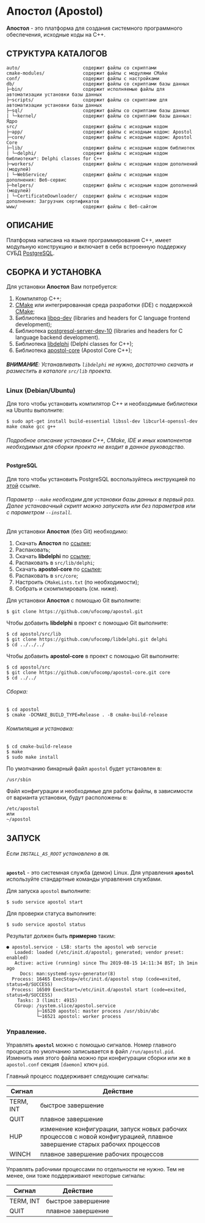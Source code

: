 # Апостол (Apostol)

**Апостол** - это платформа для создания системного программного обеспечения, исходные коды на C++.

СТРУКТУРА КАТАЛОГОВ
-
    auto/                       содержит файлы со скриптами
    cmake-modules/              содержит файлы с модулями CMake
    conf/                       содержит файлы с настройками
    db/                         содержит файлы со скриптами базы данных
    ├─bin/                      содержит исполняемые файлы для автоматизации установки базы данных
    ├─scripts/                  содержит файлы со скриптами для автоматизации установки базы данных
    ├─sql/                      содержит файлы со скриптами базы данных
    | └─kernel/                 содержит файлы со скриптами базы данных: Ядро
    src/                        содержит файлы с исходным кодом
    ├─app/                      содержит файлы с исходным кодом: Apostol
    ├─core/                     содержит файлы с исходным кодом: Apostol Core
    ├─lib/                      содержит файлы с исходным кодом библиотек
    | └─delphi/                 содержит файлы с исходным кодом библиотеки*: Delphi classes for C++
    ├─workers/                  содержит файлы с исходным кодом дополнений (модулей)
    | └─WebService/             содержит файлы с исходным кодом дополнения: Веб-сервис
    ├─helpers/                  содержит файлы с исходным кодом дополнений (модулей)
    | └─CertificateDownloader/  содержит файлы с исходным кодом дополнения: Загрузчик сертификатов
    www/                        содержит файлы с Веб-сайтом

ОПИСАНИЕ
-

Платформа написана на языке программирования C++, имеет модульную конструкцию и включает в себя встроенную поддержку СУБД [PostgreSQL](https://www.postgresql.org/).

СБОРКА И УСТАНОВКА
-
Для установки **Апостол** Вам потребуется:

1. Компилятор C++;
1. [CMake](https://cmake.org) или интегрированная среда разработки (IDE) с поддержкой [CMake](https://cmake.org);
1. Библиотека [libpq-dev](https://www.postgresql.org/download) (libraries and headers for C language frontend development);
1. Библиотека [postgresql-server-dev-10](https://www.postgresql.org/download) (libraries and headers for C language backend development).
1. Библиотека [libdelphi](https://github.com/ufocomp/libdelphi) (Delphi classes for C++);
1. Библиотека [apostol-core](https://github.com/ufocomp/apostol-core) (Apostol Core C++);

###### **ВНИМАНИЕ**: Устанавливать `libdelphi` не нужно, достаточно скачать и разместить в каталоге `src/lib` проекта.

### Linux (Debian/Ubuntu)

Для того чтобы установить компилятор C++ и необходимые библиотеки на Ubuntu выполните:
~~~
$ sudo apt-get install build-essential libssl-dev libcurl4-openssl-dev make cmake gcc g++
~~~

###### Подробное описание установки C++, CMake, IDE и иных компонентов необходимых для сборки проекта не входит в данное руководство. 

#### PostgreSQL

Для того чтобы установить PostgreSQL воспользуйтесь инструкцией по [этой](https://www.postgresql.org/download/) ссылке.

###### Параметр `--make` необходим для установки базы данных в первый раз. Далее установочный скрипт можно запускать или без параметров или с параметром `--install`.

Для установки **Апостол** (без Git) необходимо:

1. Скачать **Апостол** по [ссылке](https://github.com/ufocomp/apostol/archive/master.zip);
1. Распаковать;
1. Скачать **libdelphi** по [ссылке](https://github.com/ufocomp/libdelphi/archive/master.zip);
1. Распаковать в `src/lib/delphi`;
1. Скачать **apostol-core** по [ссылке](https://github.com/ufocomp/apostol-core/archive/master.zip);
1. Распаковать в `src/core`;
1. Настроить `CMakeLists.txt` (по необходимости);
1. Собрать и скомпилировать (см. ниже).

Для установки **Апостол** с помощью Git выполните:
~~~
$ git clone https://github.com/ufocomp/apostol.git
~~~

Чтобы добавить **libdelphi** в проект с помощью Git выполните:
~~~
$ cd apostol/src/lib
$ git clone https://github.com/ufocomp/libdelphi.git delphi
$ cd ../../../
~~~

Чтобы добавить **apostol-core** в проект с помощью Git выполните:
~~~
$ cd apostol/src
$ git clone https://github.com/ufocomp/apostol-core.git core
$ cd ../../
~~~

###### Сборка:
~~~
$ cd apostol
$ cmake -DCMAKE_BUILD_TYPE=Release . -B cmake-build-release
~~~

###### Компиляция и установка:
~~~
$ cd cmake-build-release
$ make
$ sudo make install
~~~

По умолчанию бинарный файл `apostol` будет установлен в:
~~~
/usr/sbin
~~~

Файл конфигурации и необходимые для работы файлы, в зависимости от варианта установки, будут расположены в: 
~~~
/etc/apostol
или
~/apostol
~~~

ЗАПУСК 
-
###### Если `INSTALL_AS_ROOT` установлено в `ON`.

**`apostol`** - это системная служба (демон) Linux. 
Для управления **`apostol`** используйте стандартные команды управления службами.

Для запуска `apostol` выполните:
~~~
$ sudo service apostol start
~~~

Для проверки статуса выполните:
~~~
$ sudo service apostol status
~~~

Результат должен быть **примерно** таким:
~~~
● apostol.service - LSB: starts the apostol web servcie
   Loaded: loaded (/etc/init.d/apostol; generated; vendor preset: enabled)
   Active: active (running) since Thu 2019-08-15 14:11:34 BST; 1h 1min ago
     Docs: man:systemd-sysv-generator(8)
  Process: 16465 ExecStop=/etc/init.d/apostol stop (code=exited, status=0/SUCCESS)
  Process: 16509 ExecStart=/etc/init.d/apostol start (code=exited, status=0/SUCCESS)
    Tasks: 3 (limit: 4915)
   CGroup: /system.slice/apostol.service
           ├─16520 apostol: master process /usr/sbin/abc
           └─16521 apostol: worker process
~~~

### **Управление**.

Управлять **`apostol`** можно с помощью сигналов.
Номер главного процесса по умолчанию записывается в файл `/run/apostol.pid`. 
Изменить имя этого файла можно при конфигурации сборки или же в `apostol.conf` секция `[daemon]` ключ `pid`. 

Главный процесс поддерживает следующие сигналы:

|Сигнал   |Действие          |
|---------|------------------|
|TERM, INT|быстрое завершение|
|QUIT     |плавное завершение|
|HUP	  |изменение конфигурации, запуск новых рабочих процессов с новой конфигурацией, плавное завершение старых рабочих процессов|
|WINCH    |плавное завершение рабочих процессов|	

Управлять рабочими процессами по отдельности не нужно. Тем не менее, они тоже поддерживают некоторые сигналы:

|Сигнал   |Действие          |
|---------|------------------|
|TERM, INT|быстрое завершение|
|QUIT	  |плавное завершение|
